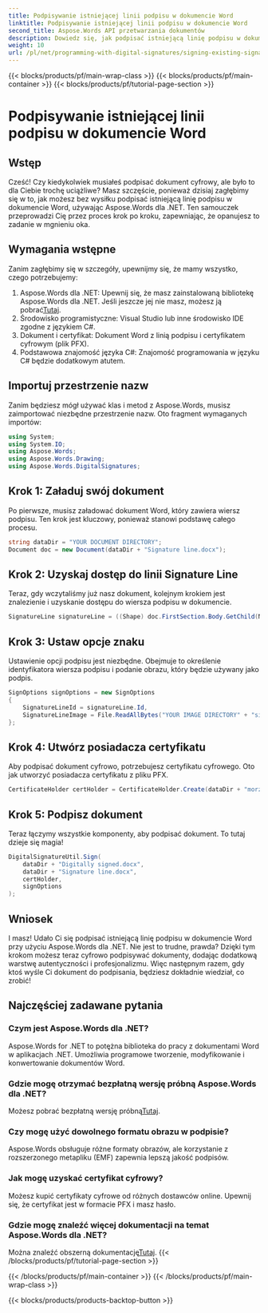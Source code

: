 ```yaml
---
title: Podpisywanie istniejącej linii podpisu w dokumencie Word
linktitle: Podpisywanie istniejącej linii podpisu w dokumencie Word
second_title: Aspose.Words API przetwarzania dokumentów
description: Dowiedz się, jak podpisać istniejącą linię podpisu w dokumencie Word za pomocą Aspose.Words dla .NET dzięki naszemu szczegółowemu przewodnikowi krok po kroku. Idealne dla programistów.
weight: 10
url: /pl/net/programming-with-digital-signatures/signing-existing-signature-line/
---
```


{{< blocks/products/pf/main-wrap-class >}}
{{< blocks/products/pf/main-container >}}
{{< blocks/products/pf/tutorial-page-section >}}

# Podpisywanie istniejącej linii podpisu w dokumencie Word

## Wstęp

Cześć! Czy kiedykolwiek musiałeś podpisać dokument cyfrowy, ale było to dla Ciebie trochę uciążliwe? Masz szczęście, ponieważ dzisiaj zagłębimy się w to, jak możesz bez wysiłku podpisać istniejącą linię podpisu w dokumencie Word, używając Aspose.Words dla .NET. Ten samouczek przeprowadzi Cię przez proces krok po kroku, zapewniając, że opanujesz to zadanie w mgnieniu oka.

## Wymagania wstępne

Zanim zagłębimy się w szczegóły, upewnijmy się, że mamy wszystko, czego potrzebujemy:

1.  Aspose.Words dla .NET: Upewnij się, że masz zainstalowaną bibliotekę Aspose.Words dla .NET. Jeśli jeszcze jej nie masz, możesz ją pobrać[Tutaj](https://releases.aspose.com/words/net/).
2. Środowisko programistyczne: Visual Studio lub inne środowisko IDE zgodne z językiem C#.
3. Dokument i certyfikat: Dokument Word z linią podpisu i certyfikatem cyfrowym (plik PFX).
4. Podstawowa znajomość języka C#: Znajomość programowania w języku C# będzie dodatkowym atutem.

## Importuj przestrzenie nazw

Zanim będziesz mógł używać klas i metod z Aspose.Words, musisz zaimportować niezbędne przestrzenie nazw. Oto fragment wymaganych importów:

```csharp
using System;
using System.IO;
using Aspose.Words;
using Aspose.Words.Drawing;
using Aspose.Words.DigitalSignatures;
```

## Krok 1: Załaduj swój dokument

Po pierwsze, musisz załadować dokument Word, który zawiera wiersz podpisu. Ten krok jest kluczowy, ponieważ stanowi podstawę całego procesu.

```csharp
string dataDir = "YOUR DOCUMENT DIRECTORY";
Document doc = new Document(dataDir + "Signature line.docx");
```

## Krok 2: Uzyskaj dostęp do linii Signature Line

Teraz, gdy wczytaliśmy już nasz dokument, kolejnym krokiem jest znalezienie i uzyskanie dostępu do wiersza podpisu w dokumencie.

```csharp
SignatureLine signatureLine = ((Shape) doc.FirstSection.Body.GetChild(NodeType.Shape, 0, true)).SignatureLine;
```

## Krok 3: Ustaw opcje znaku

Ustawienie opcji podpisu jest niezbędne. Obejmuje to określenie identyfikatora wiersza podpisu i podanie obrazu, który będzie używany jako podpis.

```csharp
SignOptions signOptions = new SignOptions
{
    SignatureLineId = signatureLine.Id,
    SignatureLineImage = File.ReadAllBytes("YOUR IMAGE DIRECTORY" + "signature_image.emf")
};
```

## Krok 4: Utwórz posiadacza certyfikatu

Aby podpisać dokument cyfrowo, potrzebujesz certyfikatu cyfrowego. Oto jak utworzyć posiadacza certyfikatu z pliku PFX.

```csharp
CertificateHolder certHolder = CertificateHolder.Create(dataDir + "morzal.pfx", "your_password");
```

## Krok 5: Podpisz dokument

Teraz łączymy wszystkie komponenty, aby podpisać dokument. To tutaj dzieje się magia!

```csharp
DigitalSignatureUtil.Sign(
    dataDir + "Digitally signed.docx",
    dataDir + "Signature line.docx",
    certHolder,
    signOptions
);
```

## Wniosek

I masz! Udało Ci się podpisać istniejącą linię podpisu w dokumencie Word przy użyciu Aspose.Words dla .NET. Nie jest to trudne, prawda? Dzięki tym krokom możesz teraz cyfrowo podpisywać dokumenty, dodając dodatkową warstwę autentyczności i profesjonalizmu. Więc następnym razem, gdy ktoś wyśle Ci dokument do podpisania, będziesz dokładnie wiedział, co zrobić!

## Najczęściej zadawane pytania

### Czym jest Aspose.Words dla .NET?

Aspose.Words for .NET to potężna biblioteka do pracy z dokumentami Word w aplikacjach .NET. Umożliwia programowe tworzenie, modyfikowanie i konwertowanie dokumentów Word.

### Gdzie mogę otrzymać bezpłatną wersję próbną Aspose.Words dla .NET?

 Możesz pobrać bezpłatną wersję próbną[Tutaj](https://releases.aspose.com/).

### Czy mogę użyć dowolnego formatu obrazu w podpisie?

Aspose.Words obsługuje różne formaty obrazów, ale korzystanie z rozszerzonego metapliku (EMF) zapewnia lepszą jakość podpisów.

### Jak mogę uzyskać certyfikat cyfrowy?

Możesz kupić certyfikaty cyfrowe od różnych dostawców online. Upewnij się, że certyfikat jest w formacie PFX i masz hasło.

### Gdzie mogę znaleźć więcej dokumentacji na temat Aspose.Words dla .NET?

 Można znaleźć obszerną dokumentację[Tutaj](https://reference.aspose.com/words/net/).
{{< /blocks/products/pf/tutorial-page-section >}}

{{< /blocks/products/pf/main-container >}}
{{< /blocks/products/pf/main-wrap-class >}}

{{< blocks/products/products-backtop-button >}}
